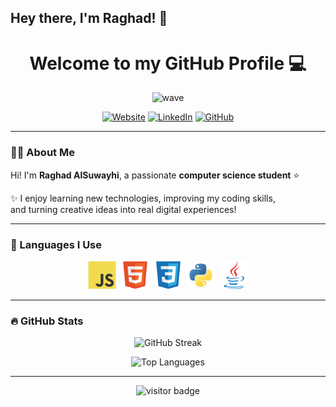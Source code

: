 ## Hey there, I'm Raghad! 👋

<h1 align="center">Welcome to my GitHub Profile 💻</h1>

<p align="center">
  <img src="https://media.giphy.com/media/hvRJCLFzcasrR4ia7z/giphy.gif" width="40px" alt="wave">
</p>

<p align="center">
  <a href="https://raghadwebsite.netlify.app/"><img src="https://img.shields.io/badge/-My%20Website-0A66C2?style=for-the-badge&logo=google-chrome&logoColor=white" alt="Website"/></a>
  <a href="https://www.linkedin.com/in/raghad-alsuwayhi-976b38307"><img src="https://img.shields.io/badge/-LinkedIn-blue?style=for-the-badge&logo=linkedin&logoColor=white" alt="LinkedIn"/></a>
  <a href="https://github.com/RAGHAD-BP"><img src="https://img.shields.io/badge/-GitHub-181717?style=for-the-badge&logo=github&logoColor=white" alt="GitHub"/></a>
</p>

---

### 👩‍💻 About Me
Hi! I'm **Raghad AlSuwayhi**, a passionate **computer science student** ⭐

✨ I enjoy learning new technologies, improving my coding skills,  
and turning creative ideas into real digital experiences!  

---

### 🧠 Languages I Use
<p align="center">
  <img src="https://github.com/devicons/devicon/blob/master/icons/javascript/javascript-original.svg" title="JavaScript" alt="JavaScript" width="45" height="45"/>&nbsp;
  <img src="https://github.com/devicons/devicon/blob/master/icons/html5/html5-original.svg" title="HTML5" alt="HTML5" width="45" height="45"/>&nbsp;
  <img src="https://github.com/devicons/devicon/blob/master/icons/css3/css3-original.svg" title="CSS3" alt="CSS3" width="45" height="45"/>&nbsp;
  <img src="https://github.com/devicons/devicon/blob/master/icons/python/python-original.svg" title="Python" alt="Python" width="45" height="45"/>&nbsp;
  <img src="https://github.com/devicons/devicon/blob/master/icons/java/java-original.svg" title="Java" alt="Java" width="45" height="45"/>
</p>

---

### 🔥 GitHub Stats
<p align="center">
  <img src="https://github-readme-streak-stats.herokuapp.com?user=RAGHAD-BP&theme=react&hide_border=true&border_radius=10" alt="GitHub Streak"/>
</p>

<p align="center">
  <img src="https://github-readme-stats.vercel.app/api/top-langs/?username=RAGHAD-BP&layout=compact&theme=react&border_radius=10" alt="Top Languages"/>
</p>

---

<p align="center">
  <img src="https://visitor-badge.laobi.icu/badge?page_id=RAGHAD-BP.RAGHAD-BP" alt="visitor badge"/>
</p>
